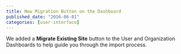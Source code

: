 ```yaml
---
title: New Migration Button on the Dashboard
published_date: "2016-06-01"
categories: [user-interface]
---
```

We added a **Migrate Existing Site** button to the User and Organization Dashboards to help guide you through the import process.
